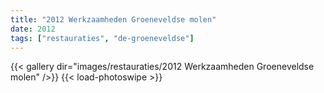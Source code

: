 ```yaml
---
title: "2012 Werkzaamheden Groeneveldse molen"
date: 2012
tags: ["restauraties", "de-groeneveldse"]
---
```


{{< gallery dir="images/restauraties/2012 Werkzaamheden Groeneveldse molen" />}}
{{< load-photoswipe >}}